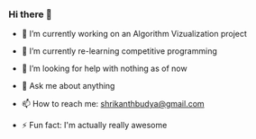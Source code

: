 ### Hi there 👋






- 🔭 I’m currently working on an Algorithm Vizualization project
- 🌱 I’m currently re-learning competitive programming

- 🤔 I’m looking for help with nothing as of now
- 💬 Ask me about anything
- 📫 How to reach me: shrikanthbudya@gmail.com

- ⚡ Fun fact: I'm actually really awesome

